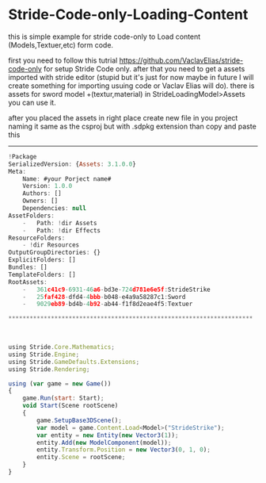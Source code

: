 # Stride-Code-only-Loading-Content
this is simple example for stride code-only to Load content (Models,Textuer,etc) form code.


first you need to follow this tutrial https://github.com/VaclavElias/stride-code-only for setup Stride Code only.
after that you need to get a assets imported with stride editor (stupid but it's just for now maybe in future I will create something for importing usuing code or Vaclav Elias will do).
there is assets for sword model +(textur,material) in StrideLoadingModel>Assets you can use it.

after you placed the assets in right place create new file in you project naming it same as the csproj but with .sdpkg extension than copy and paste this 


*********************************************************************
```javascript
!Package
SerializedVersion: {Assets: 3.1.0.0}
Meta:
    Name: #your Porject name#
    Version: 1.0.0
    Authors: []
    Owners: []
    Dependencies: null
AssetFolders:
    -   Path: !dir Assets
    -   Path: !dir Effects
ResourceFolders:
    - !dir Resources
OutputGroupDirectories: {}
ExplicitFolders: []
Bundles: []
TemplateFolders: []
RootAssets:
    -   361c41c9-6931-46a6-bd3e-724d781e6e5f:StrideStrike
    -   25faf428-dfd4-4bbb-b048-e4a9a58287c1:Sword
    -   9029eb89-bd4b-4b92-ab44-f1f8d2eae4f5:Textuer

*********************************************************************
    


using Stride.Core.Mathematics;
using Stride.Engine;
using Stride.GameDefaults.Extensions;
using Stride.Rendering;

using (var game = new Game())
{
    game.Run(start: Start);
    void Start(Scene rootScene)
    {
        game.SetupBase3DScene();
        var model = game.Content.Load<Model>("StrideStrike");
        var entity = new Entity(new Vector3(1));
        entity.Add(new ModelComponent(model));
        entity.Transform.Position = new Vector3(0, 1, 0);
        entity.Scene = rootScene;
    }
}
